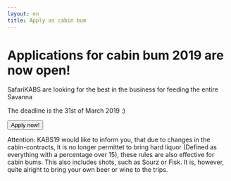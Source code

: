 ```yaml
---
layout: en
title: Apply as cabin bum
---
```

<h1>Applications for cabin bum 2019 are now open!</h1>

<p>
	SafariKABS are looking for the best in the business for feeding the entire Savanna
</p>
<p>
	The deadline is the 31st of March 2019 :) 
</p>
<a style="text-align: center" href="https://goo.gl/forms/1SnllchRpmqnB01f2">
	<button class="applyBtn"> 
		Apply now!
	</button>
</a>

<p>Attention: KABS19 would like to inform you, that due to changes in the cabin-contracts, it is no longer permittet to bring hard liquor (Defined as everything with a percentage over 15), these rules are also effective for cabin bums. This also includes shots, such as Sourz or Fisk. It is, however, quite alright to bring your own beer or wine to the trips.</p>

